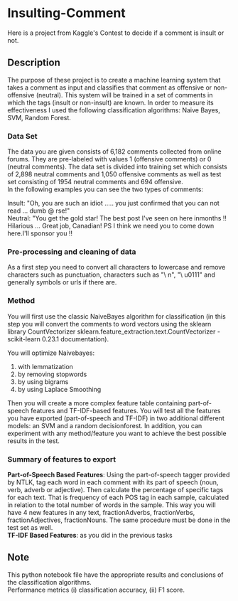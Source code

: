 # Insulting-Comment
Here is a project from Kaggle's Contest to decide if a comment is insult or not. 

## Description
The purpose of these project is to create a machine learning system that takes a comment as input and classifies that comment as offensive or non-offensive (neutral). This system will be trained in a set of comments in which the tags (insult or non-insult) are known. In order to measure its effectiveness I used the following classification algorithms: Naive Bayes, SVM, Random Forest.

### Data Set
The data you are given consists of 6,182 comments collected from online forums. They are pre-labeled with values 1 (offensive comments) or 0 (neutral comments). The data set is divided into training set which consists of 2,898 neutral comments and 1,050 offensive comments as well as test set consisting of 1954 neutral comments and 694 offensive.  
In the following examples you can see the two types of comments:  

Insult: "Oh, you are such an idiot ..... you just confirmed that you can not read ... dumb @ rse!"  
Neutral: "You get the gold star! The best post I've seen on here inmonths !! Hilarious ... Great job, Canadian! PS I think we need you to come down here.I'll sponsor you !!   

### Pre-processing and cleaning of data
As a first step you need to convert all characters to lowercase and remove characters such as punctuation, characters such as "\ n", "\ u0111" and generally symbols or urls if there are.  

### Method
You will first use the classic NaiveBayes algorithm for classification (in this step you will convert the comments to word vectors using the sklearn library CountVectorizer sklearn.feature_extraction.text.CountVectorizer - scikit-learn 0.23.1 documentation).  

You will optimize Naivebayes:  
1. with lemmatization  
2. by removing stopwords  
3. by using bigrams  
4. by using Laplace Smoothing

Then you will create a more complex feature table containing part-of-speech features and TF-IDF-based features. You will test all the features you have exported (part-of-speech and TF-IDF) in two additional different models: an SVM and a random decisionforest. In addition, you can experiment with any method/feature you want to achieve the best possible results in the test.

### Summary of features to export
**Part-of-Speech Based Features**: Using the part-of-speech tagger
provided by NTLK, tag each word in each comment with its part of speech (noun, verb, adverb or adjective). Then calculate the percentage of specific tags for each text. That is frequency of each POS tag in each sample, calculated in relation to the total
number of words in the sample. This way you will have 4 new features in
any text, fractionAdverbs, fractionVerbs, fractionAdjectives, fractionNouns. The same
procedure must be done in the test set as well.  
**TF-IDF Based Features**: as you did in the previous tasks

## Note
This python notebook file have the appropriate
results and conclusions of the classification algorithms.  
Performance metrics (i) classification accuracy, (ii) F1 score.



